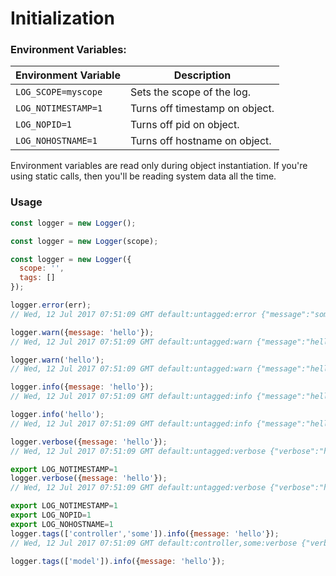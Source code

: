 # Initialization
### Environment Variables:

Environment Variable | Description
--- | ---
`LOG_SCOPE=myscope` | Sets the scope of the log.
`LOG_NOTIMESTAMP=1` | Turns off timestamp on object.
`LOG_NOPID=1` | Turns off pid on object.
`LOG_NOHOSTNAME=1` | Turns off hostname on object.

Environment variables are read only during object instantiation. If you're using
static calls, then you'll be reading system data all the time.

### Usage

```js
const logger = new Logger();
```
```js
const logger = new Logger(scope);
```
```js
const logger = new Logger({
  scope: '',
  tags: []
});
```
```js
logger.error(err);
// Wed, 12 Jul 2017 07:51:09 GMT default:untagged:error {"message":"some error string","timestamp":"2017-07-12T08:54:49.393Z","pid":75589,"hostname":"web1.highoutput.io"}

logger.warn({message: 'hello'});
// Wed, 12 Jul 2017 07:51:09 GMT default:untagged:warn {"message":"hello","timestamp":"2017-07-12T08:54:49.393Z","pid":75589,"hostname":"web1.highoutput.io"}

logger.warn('hello');
// Wed, 12 Jul 2017 07:51:09 GMT default:untagged:warn {"message":"hello","timestamp":"2017-07-12T08:54:49.393Z","pid":75589,"hostname":"web1.highoutput.io"}

logger.info({message: 'hello'});
// Wed, 12 Jul 2017 07:51:09 GMT default:untagged:info {"message":"hello","timestamp":"2017-07-12T08:54:49.393Z","pid":75589,"hostname":"web1.highoutput.io"}

logger.info('hello');
// Wed, 12 Jul 2017 07:51:09 GMT default:untagged:info {"message":"hello","timestamp":"2017-07-12T08:54:49.393Z","pid":75589,"hostname":"web1.highoutput.io"}

logger.verbose({message: 'hello'});
// Wed, 12 Jul 2017 07:51:09 GMT default:untagged:verbose {"verbose":"hello","timestamp":"2017-07-12T08:54:49.393Z","pid":75589,"hostname":"web1.highoutput.io"}

export LOG_NOTIMESTAMP=1
logger.verbose({message: 'hello'});
// Wed, 12 Jul 2017 07:51:09 GMT default:untagged:verbose {"verbose":"hello"}
```

```js
export LOG_NOTIMESTAMP=1
export LOG_NOPID=1
export LOG_NOHOSTNAME=1
logger.tags(['controller','some']).info({message: 'hello'});
// Wed, 12 Jul 2017 07:51:09 GMT default:controller,some:verbose {"verbose":"hello","pid":75589,"hostname":"web1.highoutput.io"}

logger.tags(['model']).info({message: 'hello'});
```